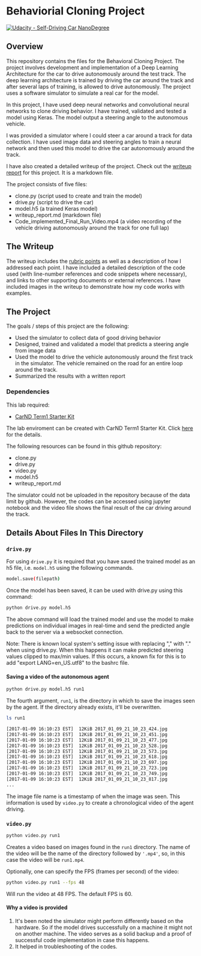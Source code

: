 # Behaviorial Cloning Project

[![Udacity - Self-Driving Car NanoDegree](https://s3.amazonaws.com/udacity-sdc/github/shield-carnd.svg)](http://www.udacity.com/drive)

Overview
---
This repository contains the files for the Behavioral Cloning Project. The project involves development and implementation of a Deep Learning Architecture for the car to drive autonomously around the test track. The deep learning architecture is trained by driving the car around the track and after several laps of training, is allowed to drive autonomously. The project uses a software simulator to simulate a real car for the model.

In this project, I have used deep neural networks and convolutional neural networks to clone driving behavior. I have trained, validated and tested a model using Keras. The model output a steering angle to the autonomous vehicle.

I was provided a simulator where I could steer a car around a track for data collection. I have used image data and steering angles to train a neural network and then used this model to drive the car autonomously around the track.

I have also created a detailed writeup of the project. Check out the [writeup report](https://github.com/akashmod/Self_Driving_Car_Behavioral_Cloning/blob/master/writeup-report.ipynb) for this project. It is a markdown file.

The project consists of five files: 
* clone.py (script used to create and train the model)
* drive.py (script to drive the car)
* model.h5 (a trained Keras model)
* writeup_report.md (markdown file)
* Code_implemented_Final_Run_Video.mp4 (a video recording of the vehicle driving autonomously around the track for one full lap)

The Writeup
---
The writeup includes the [rubric points](https://review.udacity.com/#!/rubrics/432/view) as well as a description of how I addressed each point.  I have included a detailed description of the code used (with line-number references and code snippets where necessary), and links to other supporting documents or external references.  I have included images in the writeup to demonstrate how my code works with examples.  

The Project
---
The goals / steps of this project are the following:
* Used the simulator to collect data of good driving behavior 
* Designed, trained and validated a model that predicts a steering angle from image data
* Used the model to drive the vehicle autonomously around the first track in the simulator. The vehicle remained on the road for an entire loop around the track.
* Summarized the results with a written report

### Dependencies
This lab required:

* [CarND Term1 Starter Kit](https://github.com/udacity/CarND-Term1-Starter-Kit)

The lab enviroment can be created with CarND Term1 Starter Kit. Click [here](https://github.com/udacity/CarND-Term1-Starter-Kit/blob/master/README.md) for the details.

The following resources can be found in this github repository:
* clone.py
* drive.py
* video.py
* model.h5
* writeup_report.md

The simulator could not be uploaded in the repository because of the data limit by github. However, the codes can be accessed using jupyter notebook and the video file shows the final result of the car driving around the track.

## Details About Files In This Directory

### `drive.py`

For using `drive.py` it is required that you have saved the trained model as an h5 file, i.e. `model.h5` using the following commands.
```sh
model.save(filepath)
```

Once the model has been saved, it can be used with drive.py using this command:

```sh
python drive.py model.h5
```

The above command will load the trained model and use the model to make predictions on individual images in real-time and send the predicted angle back to the server via a websocket connection.

Note: There is known local system's setting issue with replacing "," with "." when using drive.py. When this happens it can make predicted steering values clipped to max/min values. If this occurs, a known fix for this is to add "export LANG=en_US.utf8" to the bashrc file.

#### Saving a video of the autonomous agent

```sh
python drive.py model.h5 run1
```

The fourth argument, `run1`, is the directory in which to save the images seen by the agent. If the directory already exists, it'll be overwritten.

```sh
ls run1

[2017-01-09 16:10:23 EST]  12KiB 2017_01_09_21_10_23_424.jpg
[2017-01-09 16:10:23 EST]  12KiB 2017_01_09_21_10_23_451.jpg
[2017-01-09 16:10:23 EST]  12KiB 2017_01_09_21_10_23_477.jpg
[2017-01-09 16:10:23 EST]  12KiB 2017_01_09_21_10_23_528.jpg
[2017-01-09 16:10:23 EST]  12KiB 2017_01_09_21_10_23_573.jpg
[2017-01-09 16:10:23 EST]  12KiB 2017_01_09_21_10_23_618.jpg
[2017-01-09 16:10:23 EST]  12KiB 2017_01_09_21_10_23_697.jpg
[2017-01-09 16:10:23 EST]  12KiB 2017_01_09_21_10_23_723.jpg
[2017-01-09 16:10:23 EST]  12KiB 2017_01_09_21_10_23_749.jpg
[2017-01-09 16:10:23 EST]  12KiB 2017_01_09_21_10_23_817.jpg
...
```

The image file name is a timestamp of when the image was seen. This information is used by `video.py` to create a chronological video of the agent driving.

### `video.py`

```sh
python video.py run1
```

Creates a video based on images found in the `run1` directory. The name of the video will be the name of the directory followed by `'.mp4'`, so, in this case the video will be `run1.mp4`.

Optionally, one can specify the FPS (frames per second) of the video:

```sh
python video.py run1 --fps 48
```

Will run the video at 48 FPS. The default FPS is 60.

#### Why a video is provided

1. It's been noted the simulator might perform differently based on the hardware. So if the model drives successfully on a machine it might not on another machine. The video serves as a solid backup and a proof of successful code implementation in case this happens.
2. It helped in troubleshooting of the codes.


